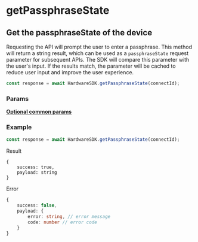 # getPassphraseState

## Get the passphraseState of the device

Requesting the API will prompt the user to enter a passphrase. This method will return a string result, which can be used as a `passphraseState` request parameter for subsequent APIs. The SDK will compare this parameter with the user's input. If the results match, the parameter will be cached to reduce user input and improve the user experience.

```typescript
const response = await HardwareSDK.getPassphraseState(connectId);
```

### Params

[**Optional common params**](../../common-params.md)

### Example

```typescript
const response = await HardwareSDK.getPassphraseState(connectId);
```

Result

```
{
    success: true,
    payload: string
}
```

Error

```typescript
{
    success: false,
    payload: {
        error: string, // error message
        code: number // error code
    }
}
```
